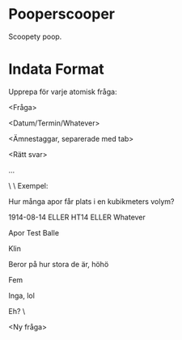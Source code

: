 # Pooperscooper
Scoopety poop.

# Indata Format
Upprepa för varje atomisk fråga:

<Fråga>

<Datum/Termin/Whatever>

<Ämnestaggar, separerade med tab>

<Metataggar>

<Rätt svar>

<Fel svar>

...

<Fel svar>

<Tom rad>
\
\
Exempel:

Hur många apor får plats i en kubikmeters volym?

1914-08-14 ELLER HT14 ELLER Whatever

Apor  Test  Balle

Klin

Beror på hur stora de är, höhö

Fem

Inga, lol

Eh?
\

<Ny fråga>
